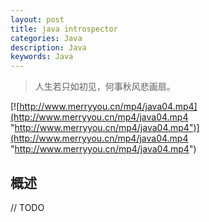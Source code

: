 ```yaml
---
layout: post
title: java introspector
categories: Java
description: Java
keywords: Java
---
```


> 人生若只如初见，何事秋风悲画扇。

[![http://www.merryyou.cn/mp4/java04.mp4](http://www.merryyou.cn/mp4/java04.mp4 "http://www.merryyou.cn/mp4/java04.mp4")](http://www.merryyou.cn/mp4/java04.mp4 "http://www.merryyou.cn/mp4/java04.mp4")

## 概述

// TODO
